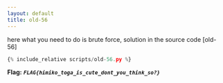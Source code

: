 ```yaml
---
layout: default
title: old-56
---
```




here what you need to do is brute force, solution in the source code
[old-56]
```py
{% include_relative scripts/old-56.py %}
```


**Flag:** ***`FLAG{himiko_toga_is_cute_dont_you_think_so?}`*** 

